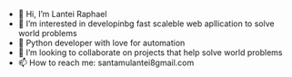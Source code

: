 - 👋 Hi, I’m Lantei Raphael
- 👀 I’m interested in developinbg fast scaleble web apllication to solve world problems 
- 🌱 Python developer with love for automation
- 💞️ I’m looking to collaborate on projects that help solve world problems
- 📫 How to reach me: santamulantei8gmail.com

<!---
LanteiRaph/LanteiRaph is a ✨ special ✨ repository because its `README.md` (this file) appears on your GitHub profile.
You can click the Preview link to take a look at your changes.
--->
